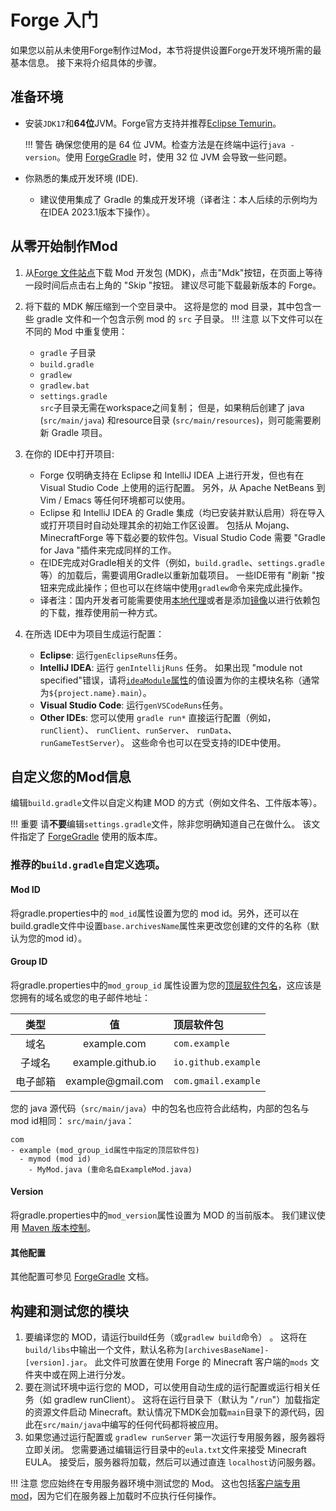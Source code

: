
Forge 入门
==========================

如果您以前从未使用Forge制作过Mod，本节将提供设置Forge开发环境所需的最基本信息。 接下来将介绍具体的步骤。

准备环境
-------------

* 安装`JDK17`和**64位**JVM。Forge官方支持并推荐[Eclipse Temurin][jdk]。

    !!! 警告
    确保您使用的是 64 位 JVM。检查方法是在终端中运行`java -version`。使用 [ForgeGradle] 时，使用 32 位 JVM 会导致一些问题。

* 你熟悉的集成开发环境 (IDE).
    * 建议使用集成了 Gradle 的集成开发环境（译者注：本人后续的示例均为在IDEA 2023.1版本下操作）。

从零开始制作Mod
--------------------

1.  从[Forge 文件站点][files]下载 Mod 开发包 (MDK)，点击"Mdk"按钮，在页面上等待一段时间后点击右上角的  "Skip "按钮。 建议尽可能下载最新版本的 Forge。

2.  将下载的 MDK 解压缩到一个空目录中。 这将是您的 mod 目录，其中包含一些 gradle 文件和一个包含示例 mod 的 `src` 子目录。
!!! 注意 以下文件可以在不同的 Mod 中重复使用：
    * `gradle` 子目录
    * `build.gradle`
    * `gradlew`
    * `gradlew.bat`
    * `settings.gradle`<br/>
`src`子目录无需在workspace之间复制； 但是，如果稍后创建了 java (`src/main/java`) 和resource目录 (`src/main/resources`)，则可能需要刷新 Gradle 项目。

3. 在你的 IDE中打开项目:
    * Forge 仅明确支持在 Eclipse 和 IntelliJ IDEA 上进行开发，但也有在 Visual Studio Code 上使用的运行配置。 另外，从 Apache NetBeans 到 Vim / Emacs 等任何环境都可以使用。
    * Eclipse 和 IntelliJ IDEA 的 Gradle 集成（均已安装并默认启用）将在导入或打开项目时自动处理其余的初始工作区设置。 包括从 Mojang、MinecraftForge 等下载必要的软件包。Visual Studio Code 需要 "Gradle for Java "插件来完成同样的工作。
    * 在IDE完成对Gradle相关的文件（例如，`build.gradle`、`settings.gradle`等）的加载后，需要调用Gradle以重新加载项目。 一些IDE带有 "刷新 "按钮来完成此操作；但也可以在终端中使用`gradlew`命令来完成此操作。
    * 译者注：国内开发者可能需要使用[本地代理][proxy]或者是添加[镜像][mirror]以进行依赖包的下载，推荐使用前一种方式。
4. 在所选 IDE中为项目生成运行配置：
    * **Eclipse**: 运行`genEclipseRuns`任务。
    * **IntelliJ IDEA**: 运行 `genIntellijRuns` 任务。 如果出现 "module not specified"错误，请将[`ideaModule`属性][config]的值设置为你的主模块名称（通常为`${project.name}.main`）。
    * **Visual Studio Code**: 运行`genVSCodeRuns`任务。
    * **Other IDEs**: 您可以使用 `gradle run*` 直接运行配置（例如，`runClient`）、 `runClient`、`runServer`、 `runData`、`runGameTestServer`）。 这些命令也可以在受支持的IDE中使用。

自定义您的Mod信息
--------------------------------

编辑`build.gradle`文件以自定义构建 MOD 的方式（例如文件名、工件版本等）。

!!! 重要
请**不要**编辑`settings.gradle`文件，除非您明确知道自己在做什么。 该文件指定了 [ForgeGradle] 使用的版本库。
   

### 推荐的`build.gradle`自定义选项。

#### Mod ID

将gradle.properties中的 `mod_id`属性设置为您的 mod id。另外，还可以在build.gradle文件中设置`base.archivesName`属性来更改您创建的文件的名称（默认为您的mod id）。

#### Group ID

将gradle.properties中的`mod_group_id` 属性设置为您的[顶层软件包名][packaging]，这应该是您拥有的域名或您的电子邮件地址：

类型      | 值             | 顶层软件包
:---:     | :---:             | :---
域名    | example.com       | `com.example`
子域名  | example.github.io | `io.github.example`
电子邮箱 | example<span>@</span>gmail.com | `com.gmail.example`

您的 java 源代码（`src/main/java`）中的包名也应符合此结构，内部的包名与mod id相同：
 `src/main/java`：
```text
com
- example (mod_group_id属性中指定的顶层软件包)
  - mymod (mod id)
    - MyMod.java (重命名自ExampleMod.java)
```

#### Version

将gradle.properties中的`mod_version`属性设置为 MOD 的当前版本。 我们建议使用 [Maven 版本控制][mvnver]。


#### 其他配置

其他配置可参见 [ForgeGradle] 文档。

构建和测试您的模块
-----------------------------

1. 要编译您的 MOD，请运行build任务（或`gradlew build`命令） 。 这将在`build/libs`中输出一个文件，默认名称为`[archivesBaseName]-[version].jar`。 此文件可放置在使用 Forge 的 Minecraft 客户端的`mods` 文件夹中或在网上进行分发。
2. 要在测试环境中运行您的 MOD，可以使用自动生成的运行配置或运行相关任务（如 gradlew runClient）。 这将在运行目录下（默认为 "`/run`"）加载指定的资源文件启动 Minecraft。默认情况下MDK会加载`main`目录下的源代码，因此在`src/main/java`中编写的任何代码都将被应用。
3. 如果您通过运行配置或 `gradlew runServer` 第一次运行专用服务器，服务器将立即关闭。 您需要通过编辑运行目录中的`eula.txt`文件来接受 Minecraft EULA。 接受后，服务器将加载，然后可以通过直连 `localhost`访问服务器。

!!! 注意
    您应始终在专用服务器环境中测试您的 Mod。 这也包括[客户端专用mod][client]，因为它们在服务器上加载时不应执行任何操作。

[jdk]: https://adoptium.net/temurin/releases?version=17 "Eclipse Temurin 17 Prebuilt Binaries"
[ForgeGradle]: https://docs.minecraftforge.net/en/fg-6.x

[files]: https://files.minecraftforge.net "Forge Files distribution site"
[config]: https://docs.minecraftforge.net/en/fg-6.x/configuration/runs/

[modfiles]: ./modfiles.md
[packaging]: ./structuring.md#软件包管理
[mvnver]: ./versioning.md
[client]: ../concepts/sides.md#编写单端mod

[proxy]: https://jingyan.baidu.com/article/75ab0bcbbcac3197874db240.html
[mirror]: https://www.cnblogs.com/amadeuslee/p/17953008
